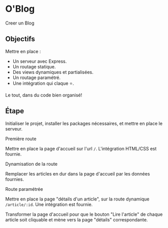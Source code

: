 # O'Blog

Creer un Blog

## Objectifs
Mettre en place :
- Un serveur avec Express.
- Un routage statique.
- Des views dynamiques et partialisées.
- Un routage paramétré.
- Une intégration qui claque :star:.

Le tout, dans du code bien organisé!

## Étape

Initialiser le projet, installer les packages nécessaires, et mettre en place le serveur.

Première route

Mettre en place la page d'accueil sur l'url `/`. L'intégration HTML/CSS est fournie.


Dynamisation de la route

Remplacer les articles en dur dans la page d'accueil par les données fournies.

Route paramétrée

Mettre en place la page "détails d'un article", sur la route dynamique `/article/:id`. Une intégration est fournie.

Transformer la page d'accueil pour que le bouton "Lire l'article" de chaque article soit cliquable et mène vers la page "détails" correspondante.
